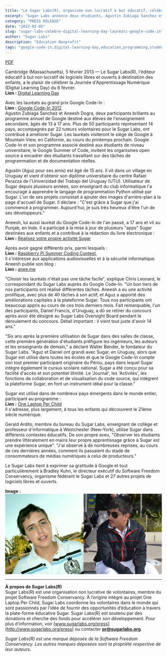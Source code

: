 ```yaml
---
title: "Le Sugar Labs(R), organisme non lucratif à but éducatif, célèbre le 'Digital Learning Day' avec deux lauréats au grand prix du 'Google Code-In'"
excerpt: "Sugar Labs annonce deux étudiants, Agustin Zubiaga Sanchez et Aneesh Dogra, comme lauréats du grand prix Google Code-In qui ont apporté des contributions significatives à la plateforme d'apprentissage Sugar."
category: "PRESS RELEASE"
date: "2013-02-05"
slug: "sugar-labs-celebre-digital-learning-day-lauréats-google-code-in"
author: "Sugar Labs"
description: "Education Nonprofit"
tags: "google-code-in,digital-learning-day,education,programming,students,open-source,python"
---
```

<!-- markdownlint-disable -->

[PDF](/assets/post-assets/press/SugarLabsPR-fr.20130205.pdf)

Cambridge (Massachusetts), 5 février 2013 — Le Sugar Labs(R), l'éditeur éducatif à but non lucratif de logiciels libres et ouverts à destination des enfants, a le plaisir de célébrer la Journée d'Apprentissage Numérique (Digital Learning Day) du 6 février.  
**Lien :** [Digital Learning Day](http://www.digitallearningday.org)

Avec les lauréats au grand prix Google Code-In :  
**Lien :** [Google Code-In 2012](http://developers.google.com/open-source/gci/2012)  
Agustin Zubiaga Sanchez et Aneesh Dogra, deux participants brillants au programme annuel de Google destiné aux élèves de l'enseignement secondaire, âgés de 13 à 17 ans. Plus de 50 participants représentant 14 pays, accompagnés par 22 tuteurs volontaires pour le Sugar Labs, ont contribué à améliorer Sugar. Les lauréats visiteront le siège de Google à Mountain View, en Californie, au cours du printemps prochain. Google Code-In et son programme associé destiné aux étudiants de niveau universitaire, le Google Summer of Code, invitent les organismes open source à encadrer des étudiants travaillant sur des tâches de programmation et de documentation réelles.

Agustin (Aguz pour ses amis) est âgé de 15 ans. Il vit dans un village en Uruguay et vient d'obtenir son diplôme universitaire du centre Rafael Perazza de l'Universidad del Trabajo del Uruguay (UTU). Utilisateur de Sugar depuis plusieurs années, son enseignant du club informatique l'a encouragé à apprendre le langage de programmation Python utilisé par Sugar. L'un de ses projets consistait à ajouter des images d'arrière-plan à la page d'accueil de Sugar. Il déclare : "C'est grâce à Sugar que j'ai commencé à programmer. Aujourd'hui, je suis très heureux d'être l'un de ses développeurs."

Aneesh, lui aussi lauréat du Google Code-In de l'an passé, a 17 ans et vit au Punjab, en Inde. Il a participé à la mise à jour de plusieurs "apps" Sugar destinées aux enfants et a contribué à la rédaction du livre électronique :  
**Lien :** [Réalisez votre propre activité Sugar](http://www.flossmanuals.net/make-your-own-sugar-activities)

Après avoir gagné différents prix, parmi lesquels :  
**Lien :** [Raspberry Pi Summer Coding Contest](http://www.raspberrypi.org/archives/2544),  
il s'intéresse aux applications audiovisuelles et à la sécurité informatique. Aneesh publie son blog :  
**Lien :** [anee.me](http://anee.me)

"Choisir les lauréats n'était pas une tâche facile", explique Chris Leonard, le correspondant du Sugar Labs auprès du Google Code-In. "Un bon tiers de nos participants ont réalisé différentes tâches. Aneesh a eu une activité prolifique, avec plus de 40 tâches à son actif, et Aguz a apporté des améliorations capitales à la plateforme Sugar. Tous nos participants ont beaucoup appris au cours de ces trois derniers mois. Fait remarquable, l'un des participants, Daniel Francis, d'Uruguay, a dû se retirer du concours après avoir été désigné au Sugar Labs Oversight Board pendant le déroulement du concours. Détail important : il vient tout juste d'avoir 14 ans."

"Six ans après la première utilisation de Sugar dans des salles de classe, cette première génération d'étudiants préfigure les ingénieurs, les auteurs et les enseignants de demain," a déclaré Walter Bender, le fondateur du Sugar Labs. "Aguz et Daniel ont grandi avec Sugar, en Uruguay, alors que Sugar est utilisé dans toutes les écoles et que le Google Code-In compte son tout premier participant originaire du Pérou, pays dans lequel Sugar intègre également le cursus scolaire national. Sugar a été conçu pour sa facilité d'accès et son potentiel illimité. Le 'Journal', les 'Activités', les fonctions de collaboration et de visualisation du code source, qui intègrent la plateforme Sugar, en font un instrument idéal pour la classe."

Sugar est utilisé dans de nombreux pays émergents dans le monde entier, participant au programme :  
**Lien :** [One Laptop Per Child](http://laptop.org)  
Il s'adresse, plus largement, à tous les enfants qui découvrent le 21ème siècle numérique.

Gerald Ardito, membre du bureau du Sugar Labs, enseignant de collège et professeur d'informatique à Westchester (New-York), utilise Sugar dans différents contextes éducatifs. De son propre aveu, "Observer les étudiants prendre littéralement en mains leur propre apprentissage grâce à Sugar est une expérience unique". "J'ai observé à de nombreuses reprises, au cours de ces dernières années, comment ils passaient du stade de consommateurs de médias numériques à celui de producteurs."

Le Sugar Labs tient à exprimer sa gratitude à Google et tout particulièrement à Bradley Kuhn, le directeur exécutif du Software Freedom Conservancy, organisme fédérant le Sugar Labs et 27 autres projets de logiciels libres et ouverts.

**Image :**  
![SugarLabs GCI 2012 Winners](/assets/post-assets/press/SugarLabs_GCI_2012_Winners.jpg)

---

**À propos de Sugar Labs(R)**  
Sugar Labs(R) est une organisation non lucrative de volontaires, membre du projet Software Freedom Conservancy. À l’origine intégré au projet One Laptop Per Child, Sugar Labs coordonne les volontaires dans le monde qui sont passionnés par l’idée de fournir des opportunités d’éducation à travers la plate-forme éducative Sugar. Sugar Labs(R) est soutenu par des donations et cherche des fonds pour accélérer son développement. Pour plus d’information, voir [www.sugarlabs.org/press](http://www.sugarlabs.org/press) ou contacter **pr@sugarlabs.org**.

*Sugar Labs(R) est une marque déposée de la Software Freedom Conservancy. Les autres marques déposées sont la propriété respective de leur auteurs.*